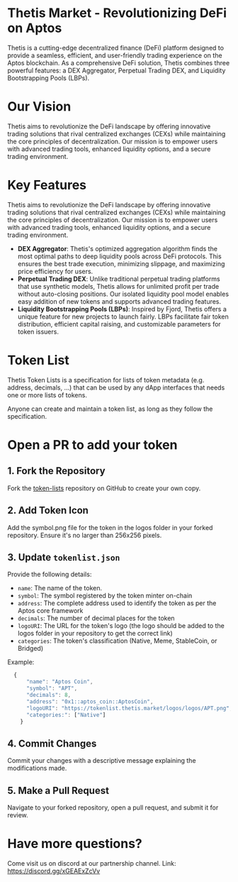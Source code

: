 # Thetis Market - Revolutionizing DeFi on Aptos
Thetis is a cutting-edge decentralized finance (DeFi) platform designed to provide a seamless, efficient, and user-friendly trading experience on the Aptos blockchain. As a comprehensive DeFi solution, Thetis combines three powerful features: a DEX Aggregator, Perpetual Trading DEX, and Liquidity Bootstrapping Pools (LBPs).

# Our Vision
Thetis aims to revolutionize the DeFi landscape by offering innovative trading solutions that rival centralized exchanges (CEXs) while maintaining the core principles of decentralization. Our mission is to empower users with advanced trading tools, enhanced liquidity options, and a secure trading environment.

# Key Features
Thetis aims to revolutionize the DeFi landscape by offering innovative trading solutions that rival centralized exchanges (CEXs) while maintaining the core principles of decentralization. Our mission is to empower users with advanced trading tools, enhanced liquidity options, and a secure trading environment.
- **DEX Aggregator**: Thetis's optimized aggregation algorithm finds the most optimal paths to deep liquidity pools across DeFi protocols. This ensures the best trade execution, minimizing slippage, and maximizing price efficiency for users.
- **Perpetual Trading DEX**: Unlike traditional perpetual trading platforms that use synthetic models, Thetis allows for unlimited profit per trade without auto-closing positions. Our isolated liquidity pool model enables easy addition of new tokens and supports advanced trading features.
- **Liquidity Bootstrapping Pools (LBPs)**: Inspired by Fjord, Thetis offers a unique feature for new projects to launch fairly. LBPs facilitate fair token distribution, efficient capital raising, and customizable parameters for token issuers.

# Token List
Thetis Token Lists is a specification for lists of token metadata (e.g. address, decimals, ...) that can be used by any dApp interfaces that needs one or more lists of tokens.

Anyone can create and maintain a token list, as long as they follow the specification.

# Open a PR to add your token

## 1. Fork the Repository

Fork the [token-lists](https://github.com/thetis-market/token-lists) repository on GitHub to create your own copy.

## 2. Add Token Icon

Add the symbol.png file for the token in the logos folder in your forked repository. Ensure it's no larger than 256x256 pixels.

## 3. Update `tokenlist.json`

Provide the following details:

- `name`: The name of the token.
- `symbol`: The symbol registered by the token minter on-chain
- `address`: The complete address used to identify the token as per the Aptos core framework
- `decimals`: The number of decimal places for the token
- `logoURI`: The URL for the token's logo (the logo should be added to the logos folder in your repository to get the correct link)
- `categories`: The token's classification (Native, Meme, StableCoin, or Bridged)

Example:

```typescript
  {
      "name": "Aptos Coin",
      "symbol": "APT",
      "decimals": 8,
      "address": "0x1::aptos_coin::AptosCoin",
      "logoURI": "https://tokenlist.thetis.market/logos/logos/APT.png",
      "categories:": ["Native"]
    }
```


## 4. Commit Changes

Commit your changes with a descriptive message explaining the modifications made.

## 5. Make a Pull Request

Navigate to your forked repository, open a pull request, and submit it for review.


# Have more questions?
Come visit us on discord at our partnership channel. Link: https://discord.gg/xGEAExZcVv